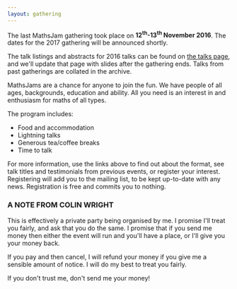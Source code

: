```yaml
---
layout: gathering
---
```


The last MathsJam gathering took place on **12<sup>th</sup>-13<sup>th</sup> November 2016**. The dates for the 2017 gathering will be announced shortly.

The talk listings and abstracts for 2016 talks can be found on [the talks page]({{site.url}}gathering/2016/talks), and we'll update that page with slides after the gathering ends. Talks from past gatherings are collated in the archive.

MathsJams are a chance for anyone to join the fun. We have people of all ages, backgrounds, education and ability. All you need is an interest in and enthusiasm for maths of all types.

The program includes:

* Food and accommodation
* Lightning talks
* Generous tea/coffee breaks
* Time to talk

For more information, use the links above to find out about the format, see talk titles and testimonials from previous events, or register your interest. Registering will add you to the mailing list, to be kept up-to-date with any news. Registration is free and commits you to nothing.

### A NOTE FROM COLIN WRIGHT

This is effectively a private party being organised by me. I promise I'll treat you fairly, and ask that you do the same. I promise that if you send me money then either the event will run and you'll have a place, or I'll give you your money back.

If you pay and then cancel, I will refund your money if you give me a sensible amount of notice. I will do my best to treat you fairly.

If you don't trust me, don't send me your money!
